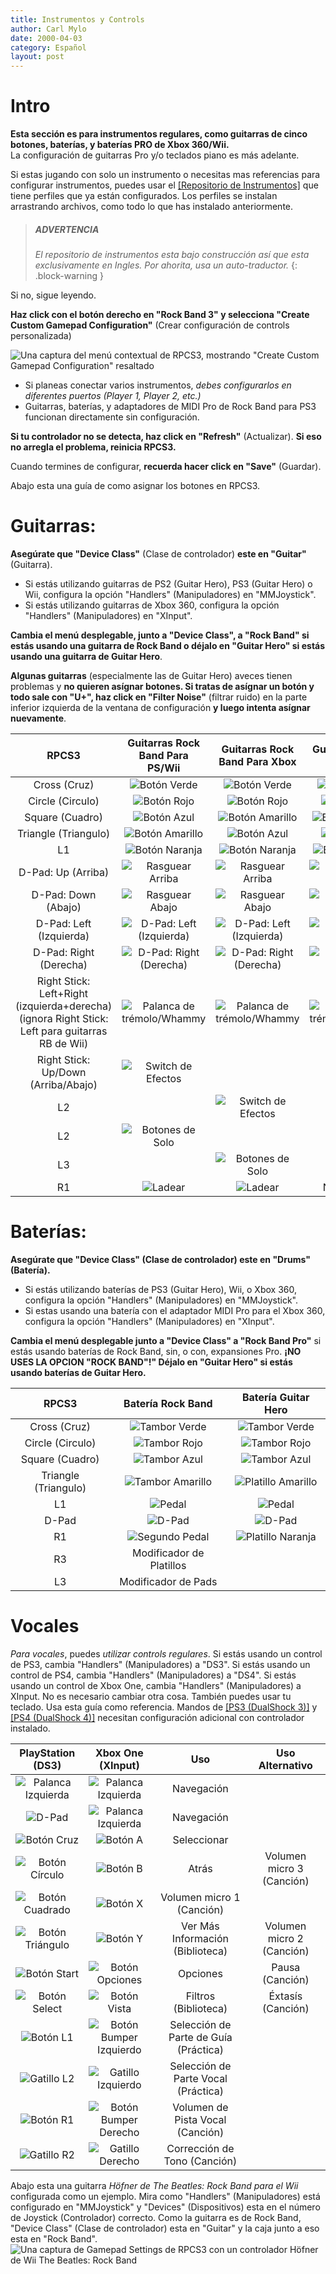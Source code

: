 ```yaml
---
title: Instrumentos y Controls
author: Carl Mylo
date: 2000-04-03
category: Español
layout: post
---
```


# Intro

**Esta sección es para instrumentos regulares, como guitarras de cinco botones, baterías, y baterías PRO de Xbox 360/Wii.**  
La configuración de guitarras Pro y/o teclados piano es más adelante.

Si estas jugando con solo un instrumento o necesitas mas referencias para configurar instrumentos, puedes usar el [[Repositorio de Instrumentos]](https://hmxmilohax.github.io/rb3-pc/english/instrumentrepo/) que tiene perfiles que ya están configurados. Los perfiles se instalan arrastrando archivos, como todo lo que has instalado anteriormente.

> ##### ADVERTENCIA
>
> _El repositorio de instrumentos esta bajo construcción así que esta exclusivamente en Ingles. Por ahorita, usa un auto-traductor._
{: .block-warning  }

Si no, sigue leyendo.

**Haz click con el botón derecho en "Rock Band 3" y selecciona "Create Custom Gamepad Configuration"** (Crear configuración de controls personalizada)

![Una captura del menú contextual de RPCS3, mostrando "Create Custom Gamepad Configuration" resaltado](htps://raw.githubusercontent.com/hmxmilohax/rb3-pc/main/assets/images/conf/rpcs3pad.png "Create Custom Gamepad Configuration")

* Si planeas conectar varios instrumentos, _debes configurarlos en diferentes puertos (Player 1, Player 2, etc.)_
* Guitarras, baterías, y adaptadores de MIDI Pro de Rock Band para PS3 funcionan directamente sin configuración.

**Si tu controlador no se detecta, haz click en "Refresh"** (Actualizar). **Si eso no arregla el problema, reinicia RPCS3.**

Cuando termines de configurar, **recuerda hacer click en "Save"** (Guardar).

Abajo esta una guía de como asignar los botones en RPCS3.

# Guitarras:

**Asegúrate que "Device Class"** (Clase de controlador) **este en "Guitar"** (Guitarra).

* Si estás utilizando guitarras de PS2 (Guitar Hero), PS3 (Guitar Hero) o Wii, configura la opción "Handlers" (Manipuladores) en "MMJoystick". 
* Si estás utilizando guitarras de Xbox 360, configura la opción "Handlers" (Manipuladores) en "XInput".

**Cambia el menú desplegable, junto a "Device Class", a "Rock Band" si estás usando una guitarra de Rock Band o déjalo en "Guitar Hero" si estás usando una guitarra de Guitar Hero**. 

**Algunas guitarras** (especialmente las de Guitar Hero) aveces tienen problemas y **no quieren asígnar botones. Si tratas de asígnar un botón y todo sale con "U+", haz click en "Filter Noise"** (filtrar ruido) en la parte inferior izquierda de la ventana de configuración **y luego intenta asígnar nuevamente**.

| **RPCS3**          | **Guitarras Rock Band Para PS/Wii** | **Guitarras Rock Band Para Xbox** | **Guitarras Guitar Hero** |
|:------------------:|:---------------------:|:---------------------:|:-----------------------:|
| Cross (Cruz) | ![Botón Verde](https://raw.githubusercontent.com/hmxmilohax/rb3-pc/main/assets/images//btns/gtrs/gf.png "Botón Verde") | ![Botón Verde](https://raw.githubusercontent.com/hmxmilohax/rb3-pc/main/assets/images//btns/gtrs/gf.png "Botón Verde") | ![Botón Verde](https://raw.githubusercontent.com/hmxmilohax/rb3-pc/main/assets/images//btns/gtrs/gf.png "Botón Verde") |
| Circle (Circulo) | ![Botón Rojo](https://raw.githubusercontent.com/hmxmilohax/rb3-pc/main/assets/images//btns/gtrs/rf.png "Botón Rojo") | ![Botón Rojo](https://raw.githubusercontent.com/hmxmilohax/rb3-pc/main/assets/images//btns/gtrs/rf.png "Botón Rojo") | ![Botón Rojo](https://raw.githubusercontent.com/hmxmilohax/rb3-pc/main/assets/images//btns/gtrs/rf.png "Botón Rojo") |
| Square (Cuadro) | ![Botón Azul](https://raw.githubusercontent.com/hmxmilohax/rb3-pc/main/assets/images//btns/gtrs/bf.png "Botón Azul") | ![Botón Amarillo](https://raw.githubusercontent.com/hmxmilohax/rb3-pc/main/assets/images//btns/gtrs/yf.png "Botón Amarillo") | ![Botón Amarillo](https://raw.githubusercontent.com/hmxmilohax/rb3-pc/main/assets/images//btns/gtrs/yf.png "Botón Amarillo") |
| Triangle (Triangulo) | ![Botón Amarillo](https://raw.githubusercontent.com/hmxmilohax/rb3-pc/main/assets/images//btns/gtrs/yf.png "Botón Amarillo") | ![Botón Azul](https://raw.githubusercontent.com/hmxmilohax/rb3-pc/main/assets/images//btns/gtrs/bf.png "Botón Azul") | ![Botón Azul](https://raw.githubusercontent.com/hmxmilohax/rb3-pc/main/assets/images//btns/gtrs/bf.png "Botón Azul") |
| L1 | ![Botón Naranja](https://raw.githubusercontent.com/hmxmilohax/rb3-pc/main/assets/images//btns/gtrs/of.png "Botón Naranja") | ![Botón Naranja](https://raw.githubusercontent.com/hmxmilohax/rb3-pc/main/assets/images//btns/gtrs/of.png "Botón Naranja") | ![Botón Naranja](https://raw.githubusercontent.com/hmxmilohax/rb3-pc/main/assets/images//btns/gtrs/of.png "Botón Naranja") |
| D-Pad: Up (Arriba) | ![Rasguear Arriba](https://raw.githubusercontent.com/hmxmilohax/rb3-pc/main/assets/images//btns/gtrs/sbu.png "Rasguear Arriba") | ![Rasguear Arriba](https://raw.githubusercontent.com/hmxmilohax/rb3-pc/main/assets/images//btns/gtrs/sbu.png "Rasguear Arriba") | ![Rasguear Arriba](https://raw.githubusercontent.com/hmxmilohax/rb3-pc/main/assets/images//btns/gtrs/sbu.png "Rasguear Arriba") |
| D-Pad: Down (Abajo) | ![Rasguear Abajo](https://raw.githubusercontent.com/hmxmilohax/rb3-pc/main/assets/images//btns/gtrs/sbd.png "Rasguear Abajo") | ![Rasguear Abajo](https://raw.githubusercontent.com/hmxmilohax/rb3-pc/main/assets/images//btns/gtrs/sbd.png "Rasguear Abajo") | ![Rasguear Abajo](https://raw.githubusercontent.com/hmxmilohax/rb3-pc/main/assets/images//btns/gtrs/sbd.png "Rasguear Abajo") |
| D-Pad: Left (Izquierda) | ![D-Pad: Left (Izquierda)](https://raw.githubusercontent.com/hmxmilohax/rb3-pc/main/assets/images//btns/gtrs/dpl.png "D-Pad: Left (Izquierda)") | ![D-Pad: Left (Izquierda)](https://raw.githubusercontent.com/hmxmilohax/rb3-pc/main/assets/images//btns/gtrs/dpl.png "D-Pad: Left (Izquierda)") | ![D-Pad: Left (Izquierda)](https://raw.githubusercontent.com/hmxmilohax/rb3-pc/main/assets/images//btns/gtrs/dpl.png "D-Pad: Left (Izquierda)") |
| D-Pad: Right (Derecha) | ![D-Pad: Right (Derecha)](https://raw.githubusercontent.com/hmxmilohax/rb3-pc/main/assets/images//btns/gtrs/dpr.png "D-Pad: Right (Derecha)") | ![D-Pad: Right (Derecha)](https://raw.githubusercontent.com/hmxmilohax/rb3-pc/main/assets/images//btns/gtrs/dpr.png "D-Pad: Right (Derecha)") | ![D-Pad: Right (Derecha)](https://raw.githubusercontent.com/hmxmilohax/rb3-pc/main/assets/images//btns/gtrs/dpr.png "D-Pad: Right (Derecha)") |
| Right Stick: <br/> Left+Right (izquierda+derecha)<br/> (ignora Right Stick: Left para guitarras RB de Wii) | ![Palanca de trémolo/Whammy](https://raw.githubusercontent.com/hmxmilohax/rb3-pc/main/assets/images//btns/gtrs/wb.png "Palanca de trémolo/Whammy") | ![Palanca de trémolo/Whammy](https://raw.githubusercontent.com/hmxmilohax/rb3-pc/main/assets/images//btns/gtrs/wb.png "Palanca de trémolo/Whammy") | ![Palanca de trémolo/Whammy](https://raw.githubusercontent.com/hmxmilohax/rb3-pc/main/assets/images//btns/gtrs/wb.png "Palanca de trémolo/Whammy") |
| Right Stick: <br/> Up/Down (Arriba/Abajo) | ![Switch de Efectos](https://raw.githubusercontent.com/hmxmilohax/rb3-pc/main/assets/images//btns/gtrs/fx.png "Switch de Efectos") | | |
| L2 | | ![Switch de Efectos](https://raw.githubusercontent.com/hmxmilohax/rb3-pc/main/assets/images//btns/gtrs/fx.png "Switch de Efectos") | |
| L2 | ![Botones de Solo](https://raw.githubusercontent.com/hmxmilohax/rb3-pc/main/assets/images//btns/gtrs/solo.png "Botones de Solo") | | |
| L3 | | ![Botones de Solo](https://raw.githubusercontent.com/hmxmilohax/rb3-pc/main/assets/images//btns/gtrs/solo.png "Botones de Solo") | |
| R1 | ![Ladear](https://raw.githubusercontent.com/hmxmilohax/rb3-pc/main/assets/images//btns/gtrs/ts.png "Ladear") | ![Ladear](https://raw.githubusercontent.com/hmxmilohax/rb3-pc/main/assets/images//btns/gtrs/ts.png "Ladear") | No funciona |


# Baterías:

**Asegúrate que "Device Class" (Clase de controlador) este en "Drums" (Batería).**

* Si estás utilizando baterías de PS3 (Guitar Hero), Wii, o Xbox 360, configura la opción "Handlers" (Manipuladores) en "MMJoystick".
* Si estas usando una batería con el adaptador MIDI Pro para el Xbox 360, configura la opción "Handlers" (Manipuladores) en "XInput".

**Cambia el menú desplegable junto a "Device Class" a "Rock Band Pro"** si estás usando baterías de Rock Band, sin, o con, expansiones Pro. **¡NO USES LA OPCION "ROCK BAND"!" Déjalo en "Guitar Hero" si estás usando baterías de Guitar Hero.**


| **RPCS3**    | **Batería Rock Band** | **Batería Guitar Hero** |
|:--------:|:-------------------:|:-----------------:|
| Cross (Cruz) | ![Tambor Verde](https://raw.githubusercontent.com/hmxmilohax/rb3-pc/main/assets/images/btns/drms/rb/gp.png "Tambor Verde") | ![Tambor Verde](https://raw.githubusercontent.com/hmxmilohax/rb3-pc/main/assets/images/btns/drms/gh/gp.png "Tambor Verde") |
| Circle (Circulo) | ![Tambor Rojo](https://raw.githubusercontent.com/hmxmilohax/rb3-pc/main/assets/images/btns/drms/rb/rp.png "Tambor Rojo") | ![Tambor Rojo](https://raw.githubusercontent.com/hmxmilohax/rb3-pc/main/assets/images/btns/drms/gh/rp.png "Tambor Rojo") |
| Square (Cuadro) | ![Tambor Azul](https://raw.githubusercontent.com/hmxmilohax/rb3-pc/main/assets/images/btns/drms/rb/bp.png "Tambor Azul") | ![Tambor Azul](https://raw.githubusercontent.com/hmxmilohax/rb3-pc/main/assets/images/btns/drms/gh/bp.png "Tambor Azul") |
| Triangle (Triangulo) | ![Tambor Amarillo](https://raw.githubusercontent.com/hmxmilohax/rb3-pc/main/assets/images/btns/drms/rb/yp.png "Tambor Amarillo") | ![Platillo Amarillo](https://raw.githubusercontent.com/hmxmilohax/rb3-pc/main/assets/images/btns/drms/gh/yc.png "Platillo Amarillo") |
| L1 | ![Pedal](https://raw.githubusercontent.com/hmxmilohax/rb3-pc/main/assets/images/btns/drms/rb/kp.png "Pedal") | ![Pedal](https://raw.githubusercontent.com/hmxmilohax/rb3-pc/main/assets/images/btns/drms/gh/kp.png "Pedal") |
| D-Pad | ![D-Pad](https://raw.githubusercontent.com/hmxmilohax/rb3-pc/main/assets/images/btns/ctrls/xbox/dp.png "D-Pad") | ![D-Pad](https://raw.githubusercontent.com/hmxmilohax/rb3-pc/main/assets/images/btns/ctrls/xbox/dp.png "D-Pad") |
| R1 | ![Segundo Pedal](https://raw.githubusercontent.com/hmxmilohax/rb3-pc/main/assets/images/btns/drms/rb/kp.png "Segundo Pedal") | ![Platillo Naranja](https://raw.githubusercontent.com/hmxmilohax/rb3-pc/main/assets/images/btns/drms/gh/oc.png "Platillo Naranja") |
| R3 | Modificador de Platillos | |
| L3 | Modificador de Pads | |


# Vocales
*Para vocales*, puedes *utilizar controls regulares*. Si estás usando un control de PS3, cambia "Handlers" (Manipuladores) a "DS3". Si estás usando un control de PS4, cambia "Handlers" (Manipuladores) a "DS4". Si estás usando un control de Xbox One, cambia "Handlers" (Manipuladores) a XInput. No es necesario cambiar otra cosa. También puedes usar tu teclado. Usa esta guía como referencia. Mandos de [[PS3 (DualShock 3)]](https://wiki.rpcs3.net/index.php?title=Help:Controller_Configuration#Using_DualShock_3_controller) y [[PS4 (DualShock 4)]](https://wiki.rpcs3.net/index.php?title=Help:Controller_Configuration#Using_DualShock_4_controller) necesitan configuración adicional con controlador instalado.


| **PlayStation (DS3)** | **Xbox One (XInput)** | **Uso**                         | **Uso Alternativo**        |
|:---------------------:|:---------------------:|:-------------------------------:|:-------------------:|
| ![Palanca Izquierda](https://raw.githubusercontent.com/hmxmilohax/rb3-pc/main/assets/images/btns/ctrls/ps3/ls.png "Palanca Izquierda") | ![Palanca Izquierda](https://raw.githubusercontent.com/hmxmilohax/rb3-pc/main/assets/images/btns/ctrls/xbox/ls.png "Palanca Izquierda") | Navegación |
| ![D-Pad](https://raw.githubusercontent.com/hmxmilohax/rb3-pc/main/assets/images/btns/ctrls/ps3/dp.png "D-Pad") | ![Palanca Izquierda](https://raw.githubusercontent.com/hmxmilohax/rb3-pc/main/assets/images/btns/ctrls/xbox/dp.png "D-Pad") | Navegación |
| ![Botón Cruz](https://raw.githubusercontent.com/hmxmilohax/rb3-pc/main/assets/images/btns/ctrls/ps3/x.png "Botón Cruz") | ![Botón A](https://raw.githubusercontent.com/hmxmilohax/rb3-pc/main/assets/images/btns/ctrls/xbox/a.png "Botón A") | Seleccionar                          |
| ![Botón Círculo](https://raw.githubusercontent.com/hmxmilohax/rb3-pc/main/assets/images/btns/ctrls/ps3/o.png "Botón Círculo") | ![Botón B](https://raw.githubusercontent.com/hmxmilohax/rb3-pc/main/assets/images/btns/ctrls/xbox/b.png "Botón B") | Atrás                            | Volumen micro 3 (Canción) |
| ![Botón Cuadrado](https://raw.githubusercontent.com/hmxmilohax/rb3-pc/main/assets/images/btns/ctrls/ps3/s.png "Botón Cuadrado") | ![Botón X](https://raw.githubusercontent.com/hmxmilohax/rb3-pc/main/assets/images/btns/ctrls/xbox/x.png "Botón X") | Volumen micro 1 (Canción) |
| ![Botón Triángulo](https://raw.githubusercontent.com/hmxmilohax/rb3-pc/main/assets/images/btns/ctrls/ps3/t.png "Botón Triángulo") | ![Botón Y](https://raw.githubusercontent.com/hmxmilohax/rb3-pc/main/assets/images/btns/ctrls/xbox/y.png "Botón Y") | Ver Más Información (Biblioteca)        | Volumen micro 2 (Canción) |
| ![Botón Start](https://raw.githubusercontent.com/hmxmilohax/rb3-pc/main/assets/images/btns/ctrls/ps3/sta.png "Botón Start") | ![Botón Opciones](https://raw.githubusercontent.com/hmxmilohax/rb3-pc/main/assets/images/btns/ctrls/xbox/opt.png "Botón Opciones") | Opciones                         | Pausa (Canción)        |
| ![Botón Select](https://raw.githubusercontent.com/hmxmilohax/rb3-pc/main/assets/images/btns/ctrls/ps3/sel.png "Botón Select") | ![Botón Vista](https://raw.githubusercontent.com/hmxmilohax/rb3-pc/main/assets/images/btns/ctrls/xbox/viw.png "Botón Vista") | Filtros (Biblioteca)               | Éxtasís (Canción)    |
| ![Botón L1](https://raw.githubusercontent.com/hmxmilohax/rb3-pc/main/assets/images/btns/ctrls/ps3/l1.png "Botón L1") | ![Botón Bumper Izquierdo](https://raw.githubusercontent.com/hmxmilohax/rb3-pc/main/assets/images/btns/ctrls/xbox/lb.png "Botón Bumper Izquierdo") | Selección de Parte de Guía (Práctica) |
| ![Gatillo L2](https://raw.githubusercontent.com/hmxmilohax/rb3-pc/main/assets/images/btns/ctrls/ps3/l2.png "Gatillo L2") | ![Gatillo Izquierdo](https://raw.githubusercontent.com/hmxmilohax/rb3-pc/main/assets/images/btns/ctrls/xbox/lt.png "Gatillo Izquierdo") | Selección de Parte Vocal (Práctica) |
| ![Botón R1](https://raw.githubusercontent.com/hmxmilohax/rb3-pc/main/assets/images/btns/ctrls/ps3/r1.png "Botón R1") | ![Botón Bumper Derecho](https://raw.githubusercontent.com/hmxmilohax/rb3-pc/main/assets/images/btns/ctrls/xbox/rb.png "Botón Bumper Derecho") | Volumen de Pista Vocal (Canción)       |
| ![Gatillo R2](https://raw.githubusercontent.com/hmxmilohax/rb3-pc/main/assets/images/btns/ctrls/ps3/r2.png "Gatillo R2") | ![Gatillo Derecho](https://raw.githubusercontent.com/hmxmilohax/rb3-pc/main/assets/images/btns/ctrls/xbox/rt.png "Gatillo Derecho") | Corrección de Tono (Canción)         |



Abajo esta una guitarra _Höfner de The Beatles: Rock Band para el Wii_ configurada como un ejemplo. Mira como "Handlers" (Manipuladores) está configurado en "MMJoystick" y "Devices" (Dispositivos) esta en el número de Joystick (Controlador) correcto. Como la guitarra es de Rock Band, "Device Class" (Clase de controlador) esta en "Guitar" y la caja junto a eso esta en "Rock Band".
![Una captura de Gamepad Settings de RPCS3 con un controlador Höfner de Wii The Beatles: Rock Band](https://raw.githubusercontent.com/hmxmilohax/rb3-pc/main/assets/images/instruments/wiirbgtrsmapping.png "Gamepad Settings con un controlador de guitarra Höfner de Wii The Beatles: Rock Band")